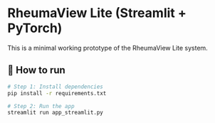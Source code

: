 # RheumaView Lite (Streamlit + PyTorch)

This is a minimal working prototype of the RheumaView Lite system.

## 🔧 How to run

```bash
# Step 1: Install dependencies
pip install -r requirements.txt

# Step 2: Run the app
streamlit run app_streamlit.py
